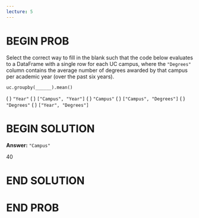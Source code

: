 ```yaml
---
lecture: 5
---
```


# BEGIN PROB

Select the correct way to fill in the blank such that the code below
evaluates to a DataFrame with a single row for each UC campus, where the
`"Degrees"` column contains the average number of degrees awarded by
that campus per academic year (over the past six years).

    uc.groupby(______).mean()

( ) `"Year"`
( ) `["Campus", "Year"]`
( ) `"Campus"`
( ) `["Campus", "Degrees"]`
( ) `"Degrees"`
( ) `["Year", "Degrees"]`

# BEGIN SOLUTION

**Answer:** `"Campus"`

<average>40</average>

# END SOLUTION

# END PROB